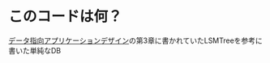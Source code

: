 # このコードは何？
[データ指向アプリケーションデザイン](https://www.oreilly.co.jp/books/9784873118703/)の第3章に書かれていたLSMTreeを参考に書いた単純なDB
